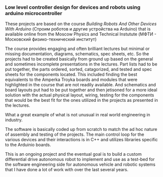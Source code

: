 ### Low level controller design for devices and robots using arduino microcontroller 

These projects are based on the course 
*Building Robots And Other Devices With Arduino* 
(Строим роботов и другие устройства на Arduino)
that is available online from the Moscow Physics and Technical Instutute
(МФТИ - Московский физико-технический институт)


The course provides engaging and often brilliant lectures but minimal or missing documentation, diagrams, schematics,
spec sheets, etc. So the projects had to be created basically from ground up based on 
the general and sometimes incomplete presentations in the lectures. Part lists had to be put together, the parts ordered, sorted, catagorized, and tested
and spec sheets for the components located. 
This included finding the best equivalents to the Amperka Troyka boards and modules that were highlighted in the course 
that are not readily available. And schematics and board layouts put had to be put together and then
jetisoned for a more ideal solution with the actual physical layout, wiring, testing for 
the components that would be the best fit for the ones utilized in the projects as presented in the
lectures.

What a great example of what is not unusual in real world engineering in industry. 

The software is basically coded up from scratch to match the ad hoc nature of assembly and 
testing of the projects. The main control loop for the various devices and their interactions is in C++
and utilizes libraries specific to the Arduinio boards.

This is an ongoing project and the eventual goal is to build a custom differential drive autonomous robot
to implement and use as a test-bed for the software engineering side for autonomous vehicle and robotic
systems that I have done a lot of work with over the last several years.


